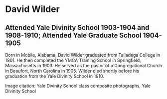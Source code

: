 # David Wilder
## Attended Yale Divinity School 1903-1904 and 1908-1910; Attended Yale Graduate School 1904-1905
Born in Mobile, Alabama, David Wilder graduated from Talladega College in 1901. He then completed the YMCA Training School in Springfield, Massachusetts in 1903. He served as the pastor of a Congregational Church in Beaufort, North Carolina in 1905. Wilder died shortly before his graduation from the Yale Divinity School in 1910.

Image citation: Yale Divinity School class composite photographs, Yale Divinity School
